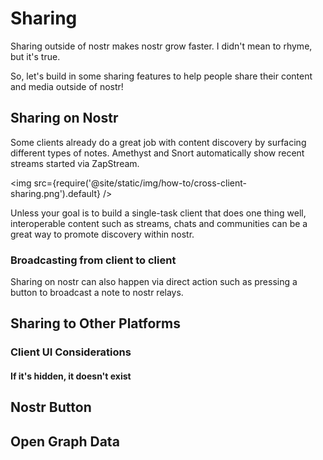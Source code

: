 # Sharing

Sharing outside of nostr makes nostr grow faster. I didn't mean to rhyme, but it's true. 

So, let's build in some sharing features to help people share their content and media outside of nostr!

## Sharing on Nostr

Some clients already do a great job with content discovery by surfacing different types of notes. Amethyst and Snort automatically show recent streams started via ZapStream. 

<img src={require('@site/static/img/how-to/cross-client-sharing.png').default} />

Unless your goal is to build a single-task client that does one thing well, interoperable content such as streams, chats and communities can be a great way to promote discovery within nostr.

### Broadcasting from client to client

Sharing on nostr can also happen via direct action such as pressing a button to broadcast a note to nostr relays. 

## Sharing to Other Platforms

### Client UI Considerations

#### If it's hidden, it doesn't exist

## Nostr Button

## Open Graph Data



